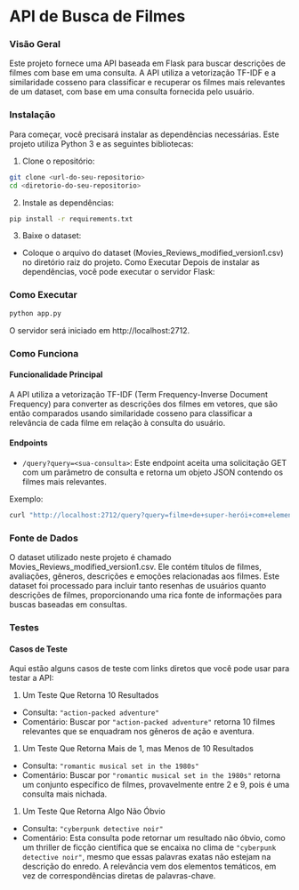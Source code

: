 # API de Busca de Filmes

### Visão Geral
Este projeto fornece uma API baseada em Flask para buscar descrições de filmes com base em uma consulta. A API utiliza a vetorização TF-IDF e a similaridade cosseno para classificar e recuperar os filmes mais relevantes de um dataset, com base em uma consulta fornecida pelo usuário.

### Instalação
Para começar, você precisará instalar as dependências necessárias. Este projeto utiliza Python 3 e as seguintes bibliotecas:

1. Clone o repositório:

```bash
git clone <url-do-seu-repositorio>
cd <diretorio-do-seu-repositorio>
```
2. Instale as dependências:

```bash
pip install -r requirements.txt
```

3. Baixe o dataset:

- Coloque o arquivo do dataset (Movies_Reviews_modified_version1.csv) no diretório raiz do projeto.
Como Executar
Depois de instalar as dependências, você pode executar o servidor Flask:

### Como Executar

```bash
python app.py
```
O servidor será iniciado em http://localhost:2712.

### Como Funciona
#### Funcionalidade Principal

A API utiliza a vetorização TF-IDF (Term Frequency-Inverse Document Frequency) para converter as descrições dos filmes em vetores, que são então comparados usando similaridade cosseno para classificar a relevância de cada filme em relação à consulta do usuário.

#### Endpoints

- `/query?query=<sua-consulta>`: Este endpoint aceita uma solicitação GET com um parâmetro de consulta e retorna um objeto JSON contendo os filmes mais relevantes.
  

Exemplo:

```bash
curl "http://localhost:2712/query?query=filme+de+super-herói+com+elementos+de+comédia"
```

### Fonte de Dados
O dataset utilizado neste projeto é chamado Movies_Reviews_modified_version1.csv. Ele contém títulos de filmes, avaliações, gêneros, descrições e emoções relacionadas aos filmes. Este dataset foi processado para incluir tanto resenhas de usuários quanto descrições de filmes, proporcionando uma rica fonte de informações para buscas baseadas em consultas.

### Testes

#### Casos de Teste

Aqui estão alguns casos de teste com links diretos que você pode usar para testar a API:

1. Um Teste Que Retorna 10 Resultados

- Consulta: `"action-packed adventure"`
- Comentário: Buscar por `"action-packed adventure"` retorna 10 filmes relevantes que se enquadram nos gêneros de ação e aventura.

1. Um Teste Que Retorna Mais de 1, mas Menos de 10 Resultados

- Consulta: `"romantic musical set in the 1980s"`
- Comentário: Buscar por `"romantic musical set in the 1980s"` retorna um conjunto específico de filmes, provavelmente entre 2 e 9, pois é uma consulta mais nichada.

1. Um Teste Que Retorna Algo Não Óbvio

- Consulta: `"cyberpunk detective noir"`
- Comentário: Esta consulta pode retornar um resultado não óbvio, como um thriller de ficção científica que se encaixa no clima de `"cyberpunk detective noir"`, mesmo que essas palavras exatas não estejam na descrição do enredo. A relevância vem dos elementos temáticos, em vez de correspondências diretas de palavras-chave.